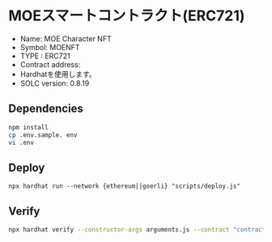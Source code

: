 # MOEスマートコントラクト(ERC721)

- Name: MOE Character NFT
- Symbol: MOENFT
- TYPE : ERC721
- Contract address: 
- Hardhatを使用します。
- SOLC version: 0.8.19

## Dependencies

```bash
npm install
cp .env.sample. env
vi .env
```

## Deploy

```bssh
npx hardhat run --network {ethereum||goerli} "scripts/deploy.js"
```

## Verify

```bash
npx hardhat verify --constructor-args arguments.js --contract "contracts/MoeErc20.sol:MoeErc20" --network {ethereum||goerli} {CONTRACT_ADDRESS}
```

